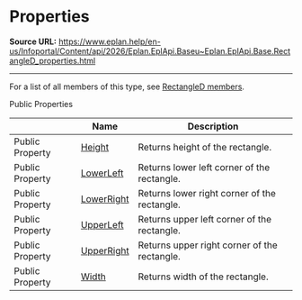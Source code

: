 # Properties

**Source URL:** https://www.eplan.help/en-us/Infoportal/Content/api/2026/Eplan.EplApi.Baseu~Eplan.EplApi.Base.RectangleD_properties.html

---

For a list of all members of this type, see [RectangleD members](Eplan.EplApi.Baseu~Eplan.EplApi.Base.RectangleD_members.html).

Public Properties

|  | Name | Description |
| --- | --- | --- |
| Public Property | [Height](Eplan.EplApi.Baseu~Eplan.EplApi.Base.RectangleD~Height.html) | Returns height of the rectangle. |
| Public Property | [LowerLeft](Eplan.EplApi.Baseu~Eplan.EplApi.Base.RectangleD~LowerLeft.html) | Returns lower left corner of the rectangle. |
| Public Property | [LowerRight](Eplan.EplApi.Baseu~Eplan.EplApi.Base.RectangleD~LowerRight.html) | Returns lower right corner of the rectangle. |
| Public Property | [UpperLeft](Eplan.EplApi.Baseu~Eplan.EplApi.Base.RectangleD~UpperLeft.html) | Returns upper left corner of the rectangle. |
| Public Property | [UpperRight](Eplan.EplApi.Baseu~Eplan.EplApi.Base.RectangleD~UpperRight.html) | Returns upper right corner of the rectangle. |
| Public Property | [Width](Eplan.EplApi.Baseu~Eplan.EplApi.Base.RectangleD~Width.html) | Returns width of the rectangle. |


